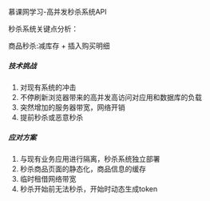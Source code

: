 慕课网学习-高并发秒杀系统API

秒杀系统关键点分析：

商品秒杀:减库存 + 插入购买明细

##### 技术挑战
1. 对现有系统的冲击
2. 不停刷新浏览器带来的高并发高访问对应用和数据库的负载
3. 突然增加的服务器带宽，网络开销
4. 提前秒杀或恶意秒杀

##### 应对方案
1. 与现有业务应用进行隔离，秒杀系统独立部署
2. 秒杀商品页面的静态化，商品信息的缓存
3. 临时租借网络带宽
4. 秒杀开始前无法秒杀，开始时动态生成token

